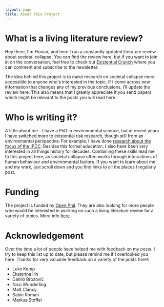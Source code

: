 ```yaml
---
layout: page
title: About This Project
---
```

# What is a living literature review?

Hey there, I'm Florian, and here I run a constantly updated literature review about societal collapse. You can find the review here, but if you want to join in on the conversation, feel free to check out [Existential Crunch](https://existentialcrunch.substack.com/) where you can comment and subscribe to the newsletter.

The idea behind this project is to make research on societal collapse more accessible to anyone who's interested in the topic. If I come across new information that changes any of my previous conclusions, I'll update the review here. This also means that I greatly appreciate if you send papers which might be relevant to the posts you will read here.

# Who is writing it?

A little about me - I have a PhD in environmental science, but in recent years I have switched more to existential risk research, though still from an environmental perspective. For example, I have done [research about the focus of the IPCC](https://agupubs.onlinelibrary.wiley.com/doi/full/10.1029/2022EF002876). Besides this formal education, I also have been very interested in all things history for decades. Combining these skills lead me to this project here, as societal collapse often works through interactions of human behaviour and environmental factors. If you want to learn about me and my work, just scroll down and you find links to all the places I regularly post. 

# Funding

The project is funded by [Open Phil](https://www.openphilanthropy.org/). They are also looking for more people who would be interested in working on such a living literature review for a variety of topics. More info [here](https://www.openphilanthropy.org/focus/innovation-policy/).

# Acknowledgement
Over the time a lot of people have helped me with feedback on my posts. I try to keep this list up to date, but please remind me if I overlooked you here. 
Thanks for very valuable feedback on a variety of the posts here!:
* Luke Kemp
* Ekaterina Ilin
* Danilo Brozović
* Nico Wunderling
* Matt Clancy 
* Sabin Roman
* Markus Stoffel
